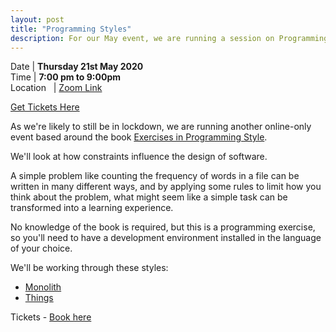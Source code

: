 ```yaml
---
layout: post
title: "Programming Styles"
description: For our May event, we are running a session on Programming Styles.
---
```


Date | **Thursday 21st May 2020** <br>
Time | **7:00 pm to 9:00pm**<br>
Location &nbsp; | [Zoom Link](https://www.eventbrite.com/e/codecraft-programming-styles-workshop-tickets-104313346026)

[Get Tickets Here](https://www.eventbrite.com/e/codecraft-programming-styles-workshop-tickets-104313346026)

As we're likely to still be in lockdown, we are running another online-only event based around the book [Exercises in Programming Style](https://www.routledge.com/Exercises-in-Programming-Style/Lopes/p/book/9781482227376).

We'll look at how constraints influence the design of software.

A simple problem like counting the frequency of words in a file can be written in many different ways, and by applying some rules to limit how you think about the problem, what might seem like a simple task can be transformed into a learning experience.

No knowledge of the book is required, but this is a programming exercise, so you'll need to have a development environment installed in the language of your choice.

We'll be working through these styles:

* [Monolith](https://github.com/crista/exercises-in-programming-style/tree/master/04-monolith)
* [Things](https://github.com/crista/exercises-in-programming-style/tree/master/11-things)

Tickets - [Book here](https://www.eventbrite.com/e/codecraft-programming-styles-workshop-tickets-104313346026)
